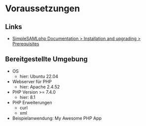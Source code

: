 # Voraussetzungen

## Links
* [SimpleSAMLphp Documentation > Installation and upgrading > Prerequisites](https://simplesamlphp.org/docs/stable/simplesamlphp-install#section_1)

## Bereitgestellte Umgebung
* OS
  * hier: Ubuntu 22.04
* Webserver für PHP
  * hier: Apache 2.4.52
* PHP Version >= 7.4.0
  * hier: 8.1
* PHP Erweiterungen
  * curl
  * xml
* Beispielanwendung: My Awesome PHP App
